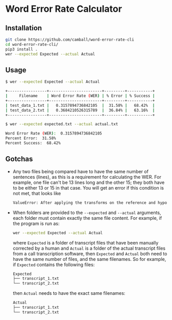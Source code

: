# Word Error Rate Calculator

## Installation

```sh
git clone https://github.com/camball/word-error-rate-cli
cd word-error-rate-cli/
pip3 install .
wer --expected Expected --actual Actual
```

## Usage

```sh
$ wer --expected Expected --actual Actual

+-----------------+-----------------------+---------+-----------+
|     Filename    | Word Error Rate (WER) | % Error | % Success |
+-----------------+-----------------------+---------+-----------+
| test_data_1.txt |   0.3157894736842105  |  31.58% |   68.42%  |
| test_data_2.txt |   0.3684210526315789  |  36.84% |   63.16%  |
+-----------------+-----------------------+---------+-----------+

$ wer --expected expected.txt --actual actual.txt

Word Error Rate (WER):  0.3157894736842105
Percent Error:  31.58%
Percent Success:  68.42%
```

## Gotchas

- Any two files being compared have to have the same number of sentences (lines), as this is a requirement for calculating the WER. For example, one file can't be 13 lines long and the other 15; they both have to be either 13 or 15 in that case. You will get an error if this condition is not met, that looks like

    ```txt
    ValueError: After applying the transforms on the reference and hypothesis sentences, their lengths must match. Instead got 13 reference and 15 hypothesis sentences.
    ```

- When folders are provided to the `--expected` and `--actual` arguments, each folder must contain exactly the same file content. For example, if the program is run as:

    ```sh
    wer --expected Expected --actual Actual
    ```

    where `Expected` is a folder of transcript files that have been manually corrected by a human and `Actual` is a folder of the actual transcript files from a call transcription software, then `Expected` and `Actual` both need to have the same number of files, and the same filenames. So for example, if `Expected` contains the following files:

    ```txt
    Expected
    ├── transcript_1.txt
    └── transcript_2.txt
    ```

    then `Actual` needs to have the exact same filenames:

    ```txt
    Actual
    ├── transcript_1.txt
    └── transcript_2.txt
    ```
